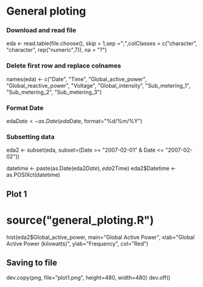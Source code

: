 # General ploting
 
### Download and read file
 eda <- read.table(file.choose(), skip = 1,sep =";",colClasses = c("character", "character", rep("numeric",7)), na = "?") 
 
 ### Delete first row and replace colnames
 names(eda) <- c("Date", "Time", "Global_active_power", "Global_reactive_power", "Voltage", "Global_intensity", "Sub_metering_1", "Sub_metering_2", "Sub_metering_3")
 
 ### Format Date
 eda$Date <- as.Date(eda$Date, format="%d/%m/%Y")
 
 ### Subsetting data
 eda2 <- subset(eda, subset=(Date >= "2007-02-01" & Date <= "2007-02-02"))
 
 datetime <- paste(as.Date(eda2$Date), eda2$Time)
 eda2$Datetime <- as.POSIXct(datetime)

 
## Plot 1
# source("general_ploting.R")
hist(eda2$Global_active_power, main="Global Active Power", 
     xlab="Global Active Power (kilowatts)", ylab="Frequency", col="Red")

## Saving to file
dev.copy(png, file="plot1.png", height=480, width=480)
dev.off() 
